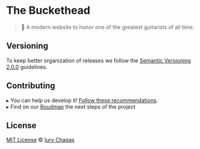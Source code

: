 # The Buckethead

> :guitar: A modern website to honor one of the greatest guitarists of all time.

## Versioning

To keep better organization of releases we follow the [Semantic Versioning 2.0.0](http://semver.org/) guidelines.

## Contributing

▸ You can help us develop it! [Follow these recommendations](https://github.com/IuryChagas/buckethead/blob/master/CONTRIBUTING.md).<br>
▸ Find on our [Roudmap](https://github.com/IuryChagas/buckethead/issues/) the next steps of the project

## License

[MIT License](https://github.com/iurychagas/buckethead/blob/master/LICENSE.md) © [Iury Chagas](https://github.com/IuryChagas "GitHub Profile")